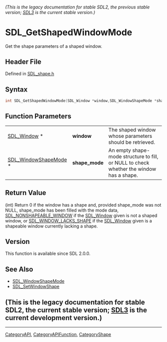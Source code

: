 ###### (This is the legacy documentation for stable SDL2, the previous stable version; [SDL3](https://wiki.libsdl.org/SDL3/) is the current stable version.)
# SDL_GetShapedWindowMode

Get the shape parameters of a shaped window.

## Header File

Defined in [SDL_shape.h](https://github.com/libsdl-org/SDL/blob/SDL2/include/SDL_shape.h)

## Syntax

```c
int SDL_GetShapedWindowMode(SDL_Window *window,SDL_WindowShapeMode *shape_mode);
```

## Function Parameters

|                                              |                |                                                                                         |
| -------------------------------------------- | -------------- | --------------------------------------------------------------------------------------- |
| [SDL_Window](SDL_Window) *                   | **window**     | The shaped window whose parameters should be retrieved.                                 |
| [SDL_WindowShapeMode](SDL_WindowShapeMode) * | **shape_mode** | An empty shape-mode structure to fill, or NULL to check whether the window has a shape. |

## Return Value

(int) Return 0 if the window has a shape and, provided shape_mode was not
NULL, shape_mode has been filled with the mode data,
[SDL_NONSHAPEABLE_WINDOW](SDL_NONSHAPEABLE_WINDOW) if the
[SDL_Window](SDL_Window) given is not a shaped window, or
[SDL_WINDOW_LACKS_SHAPE](SDL_WINDOW_LACKS_SHAPE) if the
[SDL_Window](SDL_Window) given is a shapeable window currently lacking a
shape.

## Version

This function is available since SDL 2.0.0.

## See Also

- [SDL_WindowShapeMode](SDL_WindowShapeMode)
- [SDL_SetWindowShape](SDL_SetWindowShape)


## (This is the legacy documentation for stable SDL2, the current stable version; [SDL3](https://wiki.libsdl.org/SDL3/) is the current development version.)



----
[CategoryAPI](CategoryAPI), [CategoryAPIFunction](CategoryAPIFunction), [CategoryShape](CategoryShape)

